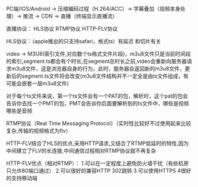 PC端/IOS/Android -> 压缩编码过程（H.264/ACC）-> 字幕叠加（视频本身处理）-> 推流 -> CDN -> 直播（终端显示直播流）

直播协议： HLS协议 RTMP协议 HTTP-FLV协议


HLS协议：（apple推出的只支持safari，格式ts）有延迟 和切片有关

video -> M3U8(索引文件,对应数个ts格式文件片段)，m3u8文件只是当前时间段的索引,segment.ts都会有个时长,在segment总时长之前,video会重新向服务器请求m3u8文件，这是浏览器自身的行为，此时，服务器会返回新的m3u8文件，更新后的segment.ts文件将会改变(m3u8文件结构并不一定全是由ts文件组成，有可能会嵌套一层m3u8文件)

对于每个ts文件来说，第一个ts文件会有一个PAT的包，解析时，这个pat的包会告诉你去找一个PMT的包，PMT会告诉你后面要解析到的ts文件中，哪些是视频哪些是音频


RTMP协议（Real Time Messaging Protocol）（实时性比较好不过使用起来比较复杂,传输的视频格式为flv）

HTTP-FLV结合了HLS的优点,采用HTTP请求,又结合了RTMP低延时的特性,因为中间建立了FLV的长连接,中间通信过程相对RTMP协议就不再复杂

HTTP-FLV优点（相对RTMP）：
1.可以在一定程度上避免防火墙干扰（有些机房只允许80端口通过）
2.可以很好的兼容HTTP 302跳转
3.可以使用HTTPS
4很好的支持移动端